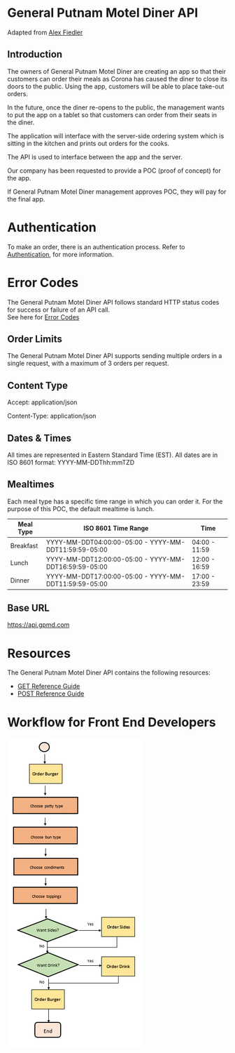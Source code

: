 # General Putnam Motel Diner API

Adapted from [Alex Fiedler](https://www.linkedin.com/feed/update/urn:li:activity:6626465471241732096/) 

## Introduction

The owners of General Putnam Motel Diner are creating an app so that their customers can order their meals as Corona has caused the diner to close its doors to the public. Using the app, customers will be able to place take-out orders.

In the future, once the diner re-opens to the public, the management wants to put the app on a tablet so that customers can order from their seats in the diner. 

The application will interface with the server-side ordering system which is sitting in the kitchen and prints out orders for the cooks. 

The API is used to interface between the app and the server.

Our company has been requested to provide a POC (proof of concept) for the app. 

If General Putnam Motel Diner management approves POC, they will pay for the final app.

# Authentication

To make an order, there is an authentication process.
Refer to [Authentication](https://github.com/avichazen/api-doc-example-obw/blob/main/Authentication.md), for more information. 

# Error Codes

The General Putnam Motel Diner API follows standard HTTP status codes for success or failure of an API call.  
See here for [Error Codes](https://github.com/avichazen/api-doc-example-obw/blob/main/Error%20Codes.md)

## Order Limits 

The General Putnam Motel Diner API supports sending multiple orders in a single request, with a maximum of 3 orders per request. 

## Content Type

Accept: application/json

Content-Type: application/json

## Dates & Times

All times are represented in Eastern Standard Time (EST).
All dates are in ISO 8601 format: YYYY-MM-DDThh:mmTZD

## Mealtimes
Each meal type has a specific time range in which you can order it. 
For the purpose of this POC, the default mealtime is lunch.

Meal Type | ISO 8601 Time Range | Time
--- | --- | ---
Breakfast|YYYY-MM-DDT04:00:00-05:00 - YYYY-MM-DDT11:59:59-05:00|04:00 - 11:59
Lunch|YYYY-MM-DDT12:00:00-05:00 - YYYY-MM-DDT16:59:59-05:00|12:00 - 16:59
Dinner|YYYY-MM-DDT17:00:00-05:00 - YYYY-MM-DDT11:59:59-05:00 |17:00 - 23:59

## Base URL

https://api.gpmd.com

# Resources 

The General Putnam Motel Diner API contains the following resources:
* [GET Reference Guide](https://github.com/avichazen/api-doc-example-obw/blob/main/References/GET%20Reference%20Guide.md)
* [POST Reference Guide](https://github.com/avichazen/api-doc-example-obw/blob/main/References/POST%20Reference%20Guide.md)

# Workflow for Front End Developers

![workflow](simpleworkflow.png)

